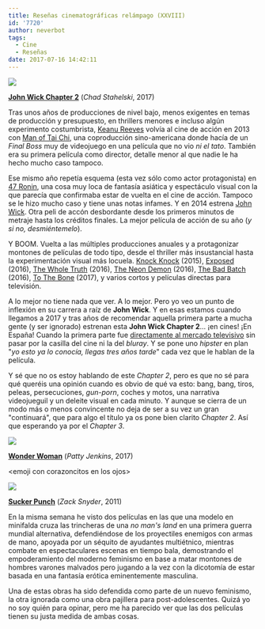 ```yaml
---
title: Reseñas cinematográficas relámpago (XXVIII)
id: '7720'
author: neverbot
tags:
  - Cine
  - Reseñas
date: 2017-07-16 14:42:11
---
```


![](./john_wick_chapter_2.png)

[**John Wick Chapter 2**](http://www.imdb.com/title/tt4425200/) (_Chad Stahelski_, 2017)

Tras unos años de producciones de nivel bajo, menos exigentes en temas de producción y presupuesto, en thrillers menores e incluso algún experimento costumbrista, [Keanu Reeves](http://www.imdb.com/name/nm0000206/) volvía al cine de acción en 2013 con [Man of Tai Chi](http://www.imdb.com/name/nm0000206/), una coproducción sino-americana donde hacía de un _Final Boss_ muy de videojuego en una película que no vio _ni el tato_. También era su primera película como director, detalle menor al que nadie le ha hecho mucho caso tampoco.

Ese mismo año repetía esquema (esta vez sólo como actor protagonista) en [47 Ronin](http://www.imdb.com/title/tt1335975/), una cosa muy loca de fantasía asiática y espectáculo visual con la que parecía que confirmaba estar de vuelta en el cine de acción. Tampoco se le hizo mucho caso y tiene unas notas infames. Y en 2014 estrena [John Wick](http://www.imdb.com/title/tt2911666/). Otra peli de accón desbordante desde los primeros minutos de metraje hasta los créditos finales. La mejor película de acción de su año (_y si no, desmiéntemelo_).

Y BOOM. Vuelta a las múltiples producciones anuales y a protagonizar montones de películas de todo tipo, desde el thriller más insustancial hasta la experimentación visual más locuela. [Knock Knock](http://www.imdb.com/title/tt3605418/) (2015), [Exposed](http://www.imdb.com/title/tt4019560/) (2016), [The Whole Truth](http://www.imdb.com/title/tt3503406/) (2016), [The Neon Demon](http://www.imdb.com/title/tt1974419/) (2016), [The Bad Batch](http://www.imdb.com/title/tt4334266/) (2016), [To The Bone](http://www.imdb.com/title/tt5541240/) (2017), y varios cortos y películas directas para televisión.

A lo mejor no tiene nada que ver. A lo mejor. Pero yo veo un punto de inflexión en su carrera a raíz de **John Wick**. Y en esas estamos cuando llegamos a 2017 y tras años de recomendar aquella primera parte a mucha gente (y ser ignorado) estrenan esta **John Wick Chapter 2**... ¡en cines! ¡En España! Cuando la primera parte fue [directamente al mercado televisivo](http://www.aullidos.com/noticia/24554/john-wick-estrenara-television/) sin pasar por la casilla del cine ni la del _bluray_. Y se pone uno _hipster_ en plan "_yo esto ya lo conocía, llegas tres años tarde_" cada vez que le hablan de la película.

Y sé que no os estoy hablando de este _Chapter 2_, pero es que no sé para qué queréis una opinión cuando es obvio de qué va esto: bang, bang, tiros, peleas, persecuciones, _gun-porn_, coches y motos, una narrativa videojueguil y un deleite visual en cada minuto. Y aunque se cierra de un modo más o menos convincente no deja de ser a su vez un gran "continuará", que para algo el título ya os pone bien clarito _Chapter 2_. Así que esperando ya por el _Chapter 3_.

![](./wonder_woman.png)

[**Wonder Woman**](http://www.imdb.com/title/tt0451279/) (_Patty Jenkins_, 2017)

&lt;emoji con corazoncitos en los ojos&gt;

![](./sucker_punch.png)

[**Sucker Punch**](http://www.imdb.com/title/tt0978764/) (_Zack Snyder_, 2011)

En la misma semana he visto dos películas en las que una modelo en minifalda cruza las trincheras de una _no man's land_ en una primera guerra mundial alternativa, defendiéndose de los proyectiles enemigos con armas de mano, apoyada por un séquito de ayudantes multiétnico, mientras combate en espectaculares escenas en tiempo bala, demostrando el empoderamiento del moderno feminismo en base a matar montones de hombres varones malvados pero jugando a la vez con la dicotomía de estar basada en una fantasía erótica eminentemente masculina.

Una de estas obras ha sido defendida como parte de un nuevo feminismo, la otra ignorada como una obra pajillera para post-adolescentes. Quizá yo no soy quién para opinar, pero me ha parecido ver que las dos películas tienen su justa medida de ambas cosas.